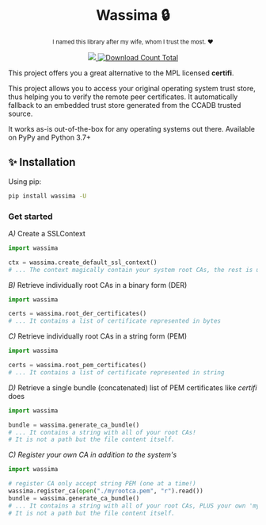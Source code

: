 <h1 align="center">Wassima 🔒</h1>

<p align="center">
<small>I named this library after my wife, whom I trust the most. ❤️</small>
</p>

<p align="center">
  <a href="https://pypi.org/project/wassima">
    <img src="https://img.shields.io/pypi/pyversions/wassima.svg?orange=blue" />
  </a>
  <a href="https://pepy.tech/project/wassima/">
    <img alt="Download Count Total" src="https://static.pepy.tech/badge/wassima/month" />
  </a>
</p>

This project offers you a great alternative to the MPL licensed **certifi**.

This project allows you to access your original operating system trust store, thus
helping you to verify the remote peer certificates. It automatically fallback to an
embedded trust store generated from the CCADB trusted source.

It works as-is out-of-the-box for any operating systems out there.
Available on PyPy and Python 3.7+

## ✨ Installation

Using pip:

```sh
pip install wassima -U
```

### Get started

*A)* Create a SSLContext

```python
import wassima

ctx = wassima.create_default_ssl_context()
# ... The context magically contain your system root CAs, the rest is up to you!
```

*B)* Retrieve individually root CAs in a binary form (DER)

```python
import wassima

certs = wassima.root_der_certificates()
# ... It contains a list of certificate represented in bytes
```

*C)* Retrieve individually root CAs in a string form (PEM)

```python
import wassima

certs = wassima.root_pem_certificates()
# ... It contains a list of certificate represented in string
```

*D)* Retrieve a single bundle (concatenated) list of PEM certificates like *certifi* does

```python
import wassima

bundle = wassima.generate_ca_bundle()
# ... It contains a string with all of your root CAs!
# It is not a path but the file content itself.
```

*C) Register your own CA in addition to the system's*

```python
import wassima

# register CA only accept string PEM (one at a time!)
wassima.register_ca(open("./myrootca.pem", "r").read())
bundle = wassima.generate_ca_bundle()
# ... It contains a string with all of your root CAs, PLUS your own 'myrootca.pem'.
# It is not a path but the file content itself.
```
